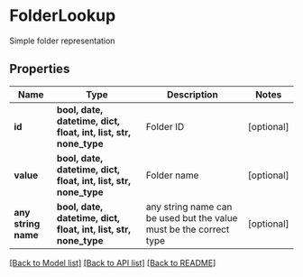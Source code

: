 # FolderLookup

Simple folder representation

## Properties
Name | Type | Description | Notes
------------ | ------------- | ------------- | -------------
**id** | **bool, date, datetime, dict, float, int, list, str, none_type** | Folder ID | [optional] 
**value** | **bool, date, datetime, dict, float, int, list, str, none_type** | Folder name | [optional] 
**any string name** | **bool, date, datetime, dict, float, int, list, str, none_type** | any string name can be used but the value must be the correct type | [optional]

[[Back to Model list]](../README.md#documentation-for-models) [[Back to API list]](../README.md#documentation-for-api-endpoints) [[Back to README]](../README.md)


